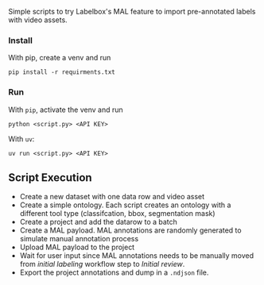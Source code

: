 Simple scripts to try Labelbox's MAL feature to import pre-annotated labels with video assets.

### Install
With pip, create a venv and run
```shell
pip install -r requirments.txt
```

### Run
With `pip`, activate the venv and run
```shell
python <script.py> <API KEY>
```
With `uv`:
```shell
uv run <script.py> <API KEY>
```

## Script Execution
* Create a new dataset with one  data row and video asset
* Create a simple ontology. Each script creates an ontology with a different tool type (classifcation, bbox, segmentation mask)
* Create a project and add the datarow to a batch
* Create a MAL payload. MAL annotations are randomly generated to simulate manual annotation process
* Upload MAL payload to the project
* Wait for user input since MAL annotations needs to be manually moved from *initial labeling* workflow step to *Initial review*. 
* Export the project annotations and dump in a `.ndjson` file.